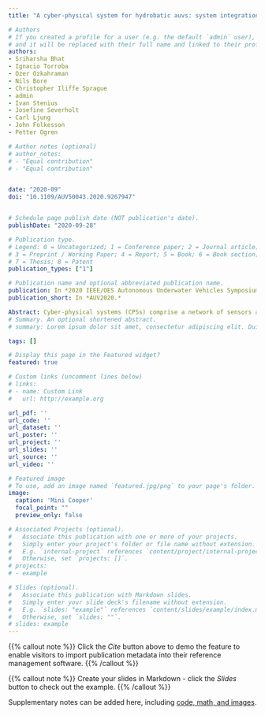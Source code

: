 ```yaml
---
title: "A cyber-physical system for hydrobatic auvs: system integration and field demonstration"

# Authors
# If you created a profile for a user (e.g. the default `admin` user), write the username (folder name) here 
# and it will be replaced with their full name and linked to their profile.
authors:
- Sriharsha Bhat
- Ignacio Torroba
- Ozer Ozkahraman
- Nils Bore
- Christopher Iliffe Sprague
- admin
- Ivan Stenius
- Josefine Severholt
- Carl Ljung 
- John Folkesson
- Petter Ogren

# Author notes (optional)
# author_notes:
# - "Equal contribution"
# - "Equal contribution"


date: "2020-09"
doi: "10.1109/AUV50043.2020.9267947"


# Schedule page publish date (NOT publication's date).
publishDate: "2020-09-28"

# Publication type.
# Legend: 0 = Uncategorized; 1 = Conference paper; 2 = Journal article;
# 3 = Preprint / Working Paper; 4 = Report; 5 = Book; 6 = Book section;
# 7 = Thesis; 8 = Patent
publication_types: ["1"]

# Publication name and optional abbreviated publication name.
publication: In *2020 IEEE/OES Autonomous Underwater Vehicles Symposium (AUV)*
publication_short: In *AUV2020.*

Abstract: Cyber-physical systems (CPSs) comprise a network of sensors and actuators that are integrated with a computing and communication core. Hydrobatic Autonomous Underwater Vehicles (AUVs) can be efficient and agile, offering new use cases in ocean production, environmental sensing and security. In this paper, a CPS concept for hydrobatic AUVs is validated in real- world field trials with the hydrobatic AUV SAM developed at the Swedish Maritime Robotics Center (SMaRC). We present system integration of hardware systems, software subsystems for mission planning using Neptus, mission execution using behavior trees, flight and trim control, navigation and dead reckoning. Together with the software systems, we show simulation environments in Simulink and Stonefish for virtual validation of the entire CPS. Extensive field validation of the different components of the CPS has been performed. Results of a field demonstration scenario involving the search and inspection of a submerged Mini Cooper using payload cameras on SAM in the Baltic Sea are presented. The full system including the mission planning interface, behavior tree, controllers, dead-reckoning and object detection algorithm is validated. The submerged target is successfully detected both in simulation and reality, and simulation tools show tight integration with target hardware.
# Summary. An optional shortened abstract.
# summary: Lorem ipsum dolor sit amet, consectetur adipiscing elit. Duis posuere tellus ac convallis placerat. Proin tincidunt magna sed ex sollicitudin # condimentum.

tags: []

# Display this page in the Featured widget?
featured: true

# Custom links (uncomment lines below)
# links:
# - name: Custom Link
#   url: http://example.org

url_pdf: ''
url_code: ''
url_dataset: ''
url_poster: ''
url_project: ''
url_slides: ''
url_source: ''
url_video: ''

# Featured image
# To use, add an image named `featured.jpg/png` to your page's folder. 
image:
  caption: 'Mini Cooper'
  focal_point: ""
  preview_only: false

# Associated Projects (optional).
#   Associate this publication with one or more of your projects.
#   Simply enter your project's folder or file name without extension.
#   E.g. `internal-project` references `content/project/internal-project/index.md`.
#   Otherwise, set `projects: []`.
# projects:
# - example

# Slides (optional).
#   Associate this publication with Markdown slides.
#   Simply enter your slide deck's filename without extension.
#   E.g. `slides: "example"` references `content/slides/example/index.md`.
#   Otherwise, set `slides: ""`.
# slides: example
---
```


{{% callout note %}}
Click the *Cite* button above to demo the feature to enable visitors to import publication metadata into their reference management software.
{{% /callout %}}

{{% callout note %}}
Create your slides in Markdown - click the *Slides* button to check out the example.
{{% /callout %}}

Supplementary notes can be added here, including [code, math, and images](https://wowchemy.com/docs/writing-markdown-latex/).
